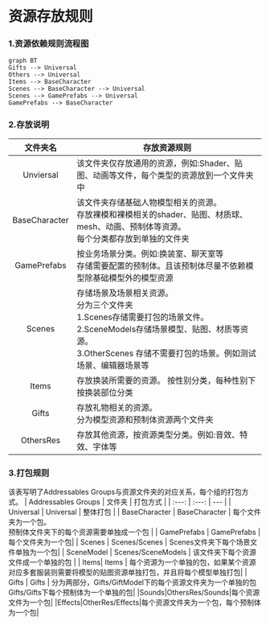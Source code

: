 # 资源存放规则
### 1.资源依赖规则流程图
```mermaid
graph BT
Gifts --> Universal
Others --> Universal
Items --> BaseCharacter
Scenes --> BaseCharacter --> Universal
Scenes --> GamePrefabs --> Universal
GamePrefabs --> BaseCharacter
```
### 2.存放说明
| 文件夹名 | 存放资源规则 |
| :---: | --- |
| Unviersal   | 该文件夹仅存放通用的资源，例如:Shader、贴图、动画等文件，每个类型的资源放到一个文件夹中 |
| BaseCharacter | 该文件夹存储基础人物模型相关的资源。<br>存放裸模和裸模相关的shader、贴图、材质球、mesh、动画、预制体等资源。<br>每个分类都存放到单独的文件夹 |
| GamePrefabs | 按业务场景分类。例如:换装室、聊天室等<br> 存储需要配置的预制体。且该预制体尽量不依赖模型除基础模型外的模型资源 |
| Scenes | 存储场景及场景相关资源。<br> 分为三个文件夹<br>1.Scenes存储需要打包的场景文件。<br>2.SceneModels存储场景模型、贴图、材质等资源。<br>3.OtherScenes 存储不需要打包的场景。例如测试场景、编辑器场景等|
| Items | 存放换装所需要的资源。 按性别分类，每种性别下按换装部位分类 |
| Gifts | 存放礼物相关的资源。<br> 分为模型资源和预制体资源两个文件夹 |
| OthersRes | 存放其他资源，按资源类型分类。例如:音效、特效、字体等 |

### 3.打包规则
该表写明了Addressables Groups与资源文件夹的对应关系，每个组的打包方式。
| Addressables Groups | 文件夹 | 打包方式 | 
| :---: | :---: | --- |
| Universal | Universal | 整体打包 | 
| BaseCharacter | BaseCharacter | 每个文件夹为一个包。<br>预制体文件夹下的每个资源需要单独成一个包 |
| GamePrefabs | GamePrefabs | 每个文件夹为一个包|
| Scenes | Scenes/Scenes | Scenes文件夹下每个场景文件单独为一个包|
| SceneModel | Scenes/SceneModels | 该文件夹下每个资源文件成一个单独的包 |
| Items| Items | 每个资源为一个单独的包，如果某个资源对应多套服装则需要将模型的贴图资源单独打包，并且将每个模型单独打包|
| Gifts | Gifts | 分为两部分，Gifts/GiftModel下的每个资源文件夹为一个单独的包 Gifts/Gifts下每个预制体为一个单独的包|
|Sounds|OthersRes/Sounds|每个资源文件为一个包|
|Effects|OtherRes/Effects|每个资源文件夹为一个包，每个预制体为一个包|
